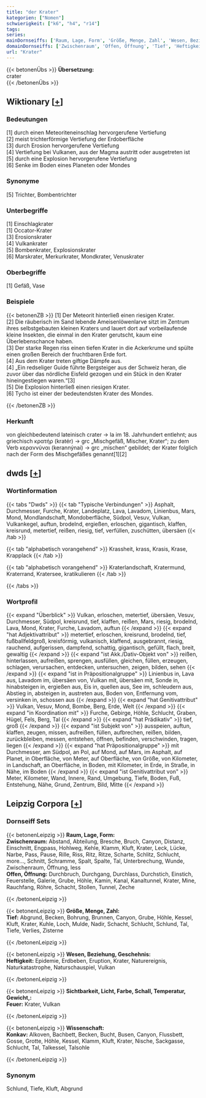 ```yaml
---
title: "der Krater"
kategorien: ["Nomen"]
schwierigkeit: ["k6", "h4", "r14"]
tags:
series:
mainDornseiffs: ['Raum, Lage, Form', 'Größe, Menge, Zahl', 'Wesen, Beziehung, Geschehnis', 'Sichtbarkeit, Licht, Farbe, Schall, Temperatur, Gewicht,', 'Wissenschaft']
domainDornseiffs: ['Zwischenraum', 'Offen, Öffnung', 'Tief', 'Heftigkeit', 'Feuer', 'Konkav']
url: "Krater"
---
```


{{< betonenÜbs >}}
**Übersetzung:**  
crater  
{{< /betonenÜbs >}}

## Wiktionary [[+](https://de.wiktionary.org/wiki/Krater)]

### Bedeutungen
[1] durch einen Meteoriteneinschlag hervorgerufene Vertiefung  
[2] meist trichterförmige Vertiefung der Erdoberfläche  
[3] durch Erosion hervorgerufene Vertiefung  
[4] Vertiefung bei Vulkanen, aus der Magma austritt oder ausgetreten ist  
[5] durch eine Explosion hervorgerufene Vertiefung  
[6] Senke im Boden eines Planeten oder Mondes  

### Synonyme
[5] Trichter, Bombentrichter  

### Unterbegriffe
[1] Einschlagkrater  
[1] Occator-Krater  
[3] Erosionskrater  
[4] Vulkankrater  
[5] Bombenkrater, Explosionskrater  
[6] Marskrater, Merkurkrater, Mondkrater, Venuskrater  

### Oberbegriffe
[1] Gefäß, Vase  

### Beispiele
{{< betonenZB >}}
[1] Der Meteorit hinterließ einen riesigen Krater.  
[2] Die räuberisch im Sand lebende Ameisenlöwenlarve sitzt im Zentrum ihres selbstgebauten kleinen Kraters und lauert dort auf vorbeilaufende kleine Insekten, die einmal in den Krater gerutscht, kaum eine Überlebenschance haben.  
[3] Der starke Regen riss einen tiefen Krater in die Ackerkrume und spülte einen großen Bereich der fruchtbaren Erde fort.  
[4] Aus dem Krater treten giftige Dämpfe aus.  
[4] „Ein redseliger Guide führte Bergsteiger aus der Schweiz heran, die zuvor über das nördliche Eisfeld gezogen und ein Stück in den Krater hineingestiegen waren.“[3]  
[5] Die Explosion hinterließ einen riesigen Krater.  
[6] Tycho ist einer der bedeutendsten Krater des Mondes.  

{{< /betonenZB >}}
### Herkunft
von gleichbedeutend lateinisch crater → la im 18. Jahrhundert entlehnt; aus griechisch κρατήρ (kratér) → grc „Mischgefäß, Mischer, Krater“; zu dem Verb κεραννύναι (kerannýnai) → grc „mischen“ gebildet; der Krater folglich nach der Form des Mischgefäßes genannt[1][2]  



## dwds [[+](https://www.dwds.de/wb/Krater)]

### Wortinformation
{{< tabs "Dwds" >}}
{{< tab "Typische Verbindungen" >}}
Asphalt, Durchmesser, Furche, Krater, Landeplatz, Lava, Lavadom, Linienbus, Mars, Mond, Mondlandschaft, Mondoberfläche, Südpol, Vesuv, Vulkan, Vulkankegel, auftun, brodelnd, ergießen, erloschen, gigantisch, klaffen, kreisrund, metertief, reißen, riesig, tief, verfüllen, zuschütten, übersäen
{{< /tab >}}

{{< tab "alphabetisch vorangehend" >}}
Krassheit, krass, Krasis, Krase, Krapplack
{{< /tab >}}

{{< tab "alphabetisch vorangehend" >}}
Kraterlandschaft, Kratermund, Kraterrand, Kratersee, kratikulieren
{{< /tab >}}

{{< /tabs >}}

### Wortprofil
{{< expand "Überblick" >}} Vulkan, erloschen, metertief, übersäen, Vesuv, Durchmesser, Südpol, kreisrund, tief, klaffen, reißen, Mars, riesig, brodelnd, Lava, Mond, Krater, Furche, Lavadom, auftun {{< /expand >}}
{{< expand "hat Adjektivattribut" >}} metertief, erloschen, kreisrund, brodelnd, tief, fußballfeldgroß, kreisförmig, vulkanisch, klaffend, ausgebrannt, riesig, rauchend, aufgerissen, dampfend, schattig, gigantisch, gefüllt, flach, breit, gewaltig {{< /expand >}}
{{< expand "ist Akk./Dativ-Objekt von" >}} reißen, hinterlassen, aufreißen, sprengen, ausfüllen, gleichen, füllen, erzeugen, schlagen, verursachen, entdecken, untersuchen, zeigen, bilden, sehen {{< /expand >}}
{{< expand "ist in Präpositionalgruppe" >}} Linienbus in, Lava aus, Lavadom im, übersäen von, Vulkan mit, übersäen mit, Sonde in, hinabsteigen in, ergießen aus, Eis in, quellen aus, See im, schleudern aus, Abstieg in, absteigen in, austreten aus, Boden von, Entfernung vom, versinken in, schossen aus {{< /expand >}}
{{< expand "hat Genitivattribut" >}} Vulkan, Vesuv, Mond, Bombe, Berg, Erde, Welt {{< /expand >}}
{{< expand "in Koordination mit" >}} Furche, Gebirge, Höhle, Schlucht, Graben, Hügel, Fels, Berg, Tal {{< /expand >}}
{{< expand "hat Prädikativ" >}} tief, groß {{< /expand >}}
{{< expand "ist Subjekt von" >}} ausspeien, auftun, klaffen, zeugen, missen, aufreißen, füllen, aufbrechen, reißen, bilden, zurückbleiben, messen, entstehen, öffnen, befinden, verschwinden, tragen, liegen {{< /expand >}}
{{< expand "hat Präpositionalgruppe" >}} mit Durchmesser, am Südpol, an Pol, auf Mond, auf Mars, im Asphalt, auf Planet, in Oberfläche, von Meter, auf Oberfläche, von Größe, von Kilometer, in Landschaft, an Oberfläche, in Boden, mit Kilometer, in Erde, in Straße, in Nähe, im Boden {{< /expand >}}
{{< expand "ist Genitivattribut von" >}} Meter, Kilometer, Wand, Innere, Rand, Umgebung, Tiefe, Boden, Fuß, Entstehung, Nähe, Grund, Zentrum, Bild, Mitte {{< /expand >}}

## Leipzig Corpora [[+](https://corpora.uni-leipzig.de/en/res?word=Krater&corpusId=deu_newscrawl-public_2018)]

### Dornseiff Sets
{{< betonenLeipzig >}}
**Raum, Lage, Form:**  
**Zwischenraum:** Abstand, Abteilung, Bresche, Bruch, Canyon, Distanz, Einschnitt, Engpass, Hohlweg, Kehle, Klamm, Kluft, Krater, Leck, Lücke, Narbe, Pass, Pause, Rille, Riss, Ritz, Ritze, Scharte, Schlitz, Schlucht, more..., Schnitt, Schramme, Spalt, Spalte, Tal, Unterbrechung, Wunde, Zwischenraum, Öffnung, less  
**Offen, Öffnung:** Durchbruch, Durchgang, Durchlass, Durchstich, Einstich, Feuerstelle, Galerie, Grube, Höhle, Kamin, Kanal, Kanaltunnel, Krater, Mine, Rauchfang, Röhre, Schacht, Stollen, Tunnel, Zeche  

{{< /betonenLeipzig >}}


{{< betonenLeipzig >}}
**Größe, Menge, Zahl:**  
**Tief:** Abgrund, Becken, Bohrung, Brunnen, Canyon, Grube, Höhle, Kessel, Kluft, Krater, Kuhle, Loch, Mulde, Nadir, Schacht, Schlucht, Schlund, Tal, Tiefe, Verlies, Zisterne  

{{< /betonenLeipzig >}}


{{< betonenLeipzig >}}
**Wesen, Beziehung, Geschehnis:**  
**Heftigkeit:** Epidemie, Erdbeben, Eruption, Krater, Naturereignis, Naturkatastrophe, Naturschauspiel, Vulkan  

{{< /betonenLeipzig >}}


{{< betonenLeipzig >}}
**Sichtbarkeit, Licht, Farbe, Schall, Temperatur, Gewicht,:**  
**Feuer:** Krater, Vulkan  

{{< /betonenLeipzig >}}


{{< betonenLeipzig >}}
**Wissenschaft:**  
**Konkav:** Alkoven, Bachbett, Becken, Bucht, Busen, Canyon, Flussbett, Gosse, Grotte, Höhle, Kessel, Klamm, Kluft, Krater, Nische, Sackgasse, Schlucht, Tal, Talkessel, Talsohle  

{{< /betonenLeipzig >}}

### Synonym
Schlund, Tiefe, Kluft, Abgrund

